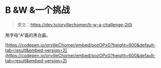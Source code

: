 # B &W &一个挑战

> 原文：<https://dev.to/orvillechomer/b-w-a-challenge-2j0i>

用字母“A”画的黑白画。

[https://codepen.io/orvilleChomer/embed/pozOPxG?height=600&default-tab=result&embed-version=2](https://codepen.io/orvilleChomer/embed/pozOPxG?height=600&default-tab=result&embed-version=2)